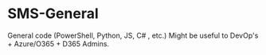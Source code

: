 # SMS-General
General code (PowerShell, Python, JS, C# , etc.) Might be useful to DevOp's + Azure/O365 + D365 Admins.
